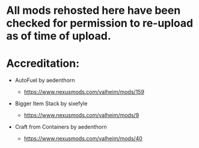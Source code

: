 # All mods rehosted here have been checked for permission to re-upload as of time of upload.

# Accreditation:

- AutoFuel by aedenthorn
    - https://www.nexusmods.com/valheim/mods/159

- Bigger Item Stack by sixefyle
    - https://www.nexusmods.com/valheim/mods/9

- Craft from Containers by aedenthorn
    - https://www.nexusmods.com/valheim/mods/40